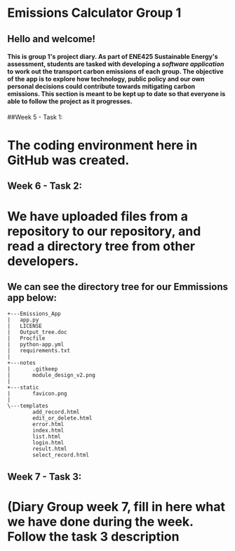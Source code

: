 # Emissions Calculator Group 1
## Hello and welcome!
#### This is group 1's project diary. As part of ENE425 Sustainable Energy's assessment, students are tasked with developing a *software application* to work out the transport carbon emissions of each group. The objective of the app is to explore how technology, public policy and our own personal decisions could contribute towards mitigating carbon emissions. This section is meant to be kept up to date so that everyone is able to follow the project as it progresses.

##Week 5 - Task 1: 
# The coding environment here in GitHub was created. 

## Week 6 - Task 2: 
# We have uploaded files from a repository to our repository, and read a directory tree from other developers. 
## We can see the directory tree for our Emmissions app below: 

    +---Emissions_App
    |   app.py
    |   LICENSE
    |   Output_tree.doc
    |   Procfile
    |   python-app.yml
    |   requirements.txt
    |   
    +---notes
    |       .gitkeep
    |       module_design_v2.png
    |       
    +---static
    |       favicon.png
    |       
    \---templates
            add_record.html
            edit_or_delete.html
            error.html
            index.html
            list.html
            login.html
            result.html
            select_record.html

## Week 7 - Task 3: 
# (Diary Group week 7, fill in here what we have done during the week. Follow the task 3 description
